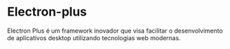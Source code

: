 # Electron-plus
Electron Plus é um framework inovador que visa facilitar o desenvolvimento de aplicativos desktop utilizando tecnologias web modernas. 

